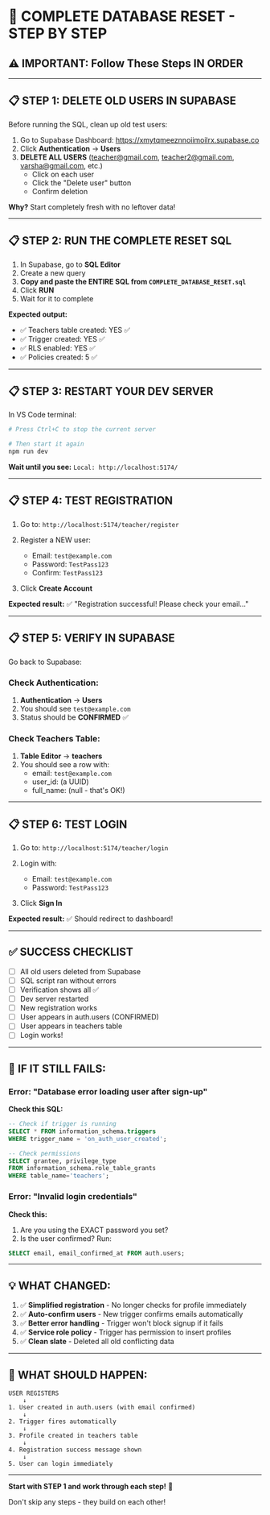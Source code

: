 # 🔄 COMPLETE DATABASE RESET - STEP BY STEP

## ⚠️ IMPORTANT: Follow These Steps IN ORDER

---

## 📋 **STEP 1: DELETE OLD USERS IN SUPABASE**

Before running the SQL, clean up old test users:

1. Go to Supabase Dashboard: https://xmytqmeeznnoiimoilrx.supabase.co
2. Click **Authentication** → **Users**
3. **DELETE ALL USERS** (teacher@gmail.com, teacher2@gmail.com, varsha@gmail.com, etc.)
   - Click on each user
   - Click the "Delete user" button
   - Confirm deletion

**Why?** Start completely fresh with no leftover data!

---

## 📋 **STEP 2: RUN THE COMPLETE RESET SQL**

1. In Supabase, go to **SQL Editor**
2. Create a new query
3. **Copy and paste the ENTIRE SQL from `COMPLETE_DATABASE_RESET.sql`**
4. Click **RUN**
5. Wait for it to complete

**Expected output:**
- ✅ Teachers table created: YES ✅
- ✅ Trigger created: YES ✅
- ✅ RLS enabled: YES ✅
- ✅ Policies created: 5 ✅

---

## 📋 **STEP 3: RESTART YOUR DEV SERVER**

In VS Code terminal:

```powershell
# Press Ctrl+C to stop the current server

# Then start it again
npm run dev
```

**Wait until you see:** `Local: http://localhost:5174/`

---

## 📋 **STEP 4: TEST REGISTRATION**

1. Go to: `http://localhost:5174/teacher/register`

2. Register a NEW user:
   - Email: `test@example.com`
   - Password: `TestPass123`
   - Confirm: `TestPass123`

3. Click **Create Account**

**Expected result:** ✅ "Registration successful! Please check your email..."

---

## 📋 **STEP 5: VERIFY IN SUPABASE**

Go back to Supabase:

### Check Authentication:
1. **Authentication** → **Users**
2. You should see `test@example.com`
3. Status should be **CONFIRMED** ✅

### Check Teachers Table:
1. **Table Editor** → **teachers**
2. You should see a row with:
   - email: `test@example.com`
   - user_id: (a UUID)
   - full_name: (null - that's OK!)

---

## 📋 **STEP 6: TEST LOGIN**

1. Go to: `http://localhost:5174/teacher/login`

2. Login with:
   - Email: `test@example.com`
   - Password: `TestPass123`

3. Click **Sign In**

**Expected result:** ✅ Should redirect to dashboard!

---

## ✅ **SUCCESS CHECKLIST**

- [ ] All old users deleted from Supabase
- [ ] SQL script ran without errors
- [ ] Verification shows all ✅
- [ ] Dev server restarted
- [ ] New registration works
- [ ] User appears in auth.users (CONFIRMED)
- [ ] User appears in teachers table
- [ ] Login works!

---

## 🚨 **IF IT STILL FAILS:**

### Error: "Database error loading user after sign-up"

**Check this SQL:**

```sql
-- Check if trigger is running
SELECT * FROM information_schema.triggers 
WHERE trigger_name = 'on_auth_user_created';

-- Check permissions
SELECT grantee, privilege_type 
FROM information_schema.role_table_grants 
WHERE table_name='teachers';
```

### Error: "Invalid login credentials"

**Check this:**

1. Are you using the EXACT password you set?
2. Is the user confirmed? Run:

```sql
SELECT email, email_confirmed_at FROM auth.users;
```

---

## 💡 **WHAT CHANGED:**

1. ✅ **Simplified registration** - No longer checks for profile immediately
2. ✅ **Auto-confirm users** - New trigger confirms emails automatically
3. ✅ **Better error handling** - Trigger won't block signup if it fails
4. ✅ **Service role policy** - Trigger has permission to insert profiles
5. ✅ **Clean slate** - Deleted all old conflicting data

---

## 🎯 **WHAT SHOULD HAPPEN:**

```
USER REGISTERS
    ↓
1. User created in auth.users (with email confirmed)
    ↓
2. Trigger fires automatically
    ↓
3. Profile created in teachers table
    ↓
4. Registration success message shown
    ↓
5. User can login immediately
```

---

**Start with STEP 1 and work through each step!** 🚀

Don't skip any steps - they build on each other!
